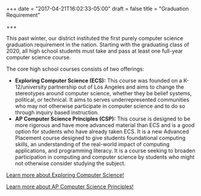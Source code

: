 +++
date = "2017-04-21T16:02:33-05:00"
draft = false
title = "Graduation Requirement"

+++

This past winter, our district instituted the first purely computer science graduation requirement in the nation. Starting with the graduating class of 2020, all high school students must take and pass at least one full-year computer science course.

The core high school courses consists of two offerings:

* **Exploring Computer Science (ECS):** This course was founded on a K-12/university partnership out of Los Angeles and aims to change the stereotypes around computer science, whether they be belief systems, political, or technical. It aims to serves underrepresented communities who may not otherwise participate in computer science and to do so through inquiry based instruction.
* **AP Computer Science Principles (CSP):** This course is designed to be more rigorous and have more advanced material than ECS and is a good option for students who have already taken ECS. It is a new Advanced Placement course designed to give students foundational computing skills, an understanding of the real-world impact of computing applications, and programming literacy. It is a course seeking to broaden participation in computing and computer science by students who might not otherwise consider studying the subject.

[Learn more about Exploring Computer Science!](http://www.exploringcs.org/)

[Learn more about AP Computer Science Principles!](http://www.csprinciples.org/)